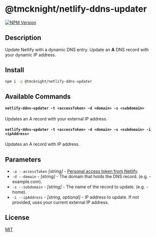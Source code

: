 # @tmcknight/netlify-ddns-updater

[![NPM Version][npm-image]][npm-url]

## Description

Update Netlify with a dynamic DNS entry. Update an **A** DNS record with your dynamic IP address.

## Install

```bash
npm i -g @tmcknight/netlify-ddns-updater
```

## Available Commands

#### `netlify-ddns-updater -t <accessToken> -d <domain> -s <subdomain>`

Updates an A record with your external IP address.

#### `netlify-ddns-updater -t <accessToken> -d <domain> -s <subdomain> -i <ipAddress>`

Updates an A record with IP address.

## Parameters

- `-a --accessToken` _[string]_ - [Personal access token from Netlify](https://app.netlify.com/user/applications#personal-access-tokens).
- `-d --domain` - _[string]_ - The domain that holds the DNS record. (e.g. - example.com).
- `-s --subdomain` - _[string]_ - The name of the record to update. (e.g. - home).
- `-i --ipAddress` - _[string, optional]_ - IP address to update. If not provided, uses your current external IP address.

## License

[MIT](LICENSE)

[npm-image]: https://img.shields.io/npm/v/@tmcknight/netlify-ddns-updater?style=flat-square
[npm-url]: https://npmjs.org/package/@tmcknight/netlify-ddns-updater
